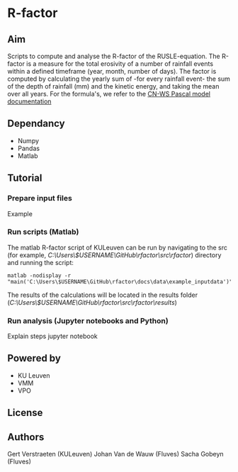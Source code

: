 

# R-factor

## Aim

Scripts to compute and analyse the R-factor of the RUSLE-equation. The R-factor is a measure for the total erosivity of a number of rainfall events within a defined timeframe (year, month, number of days). The factor is computed by calculating the yearly sum of -for every rainfall event- the sum of the depth of rainfall (mm) and the kinetic energy, and taking the mean over all years. For the formula's, we refer to the [CN-WS Pascal model documentation](https://docs.fluves.net/cnws-pascal/watem-sedem.html#rusle-factors)

## Dependancy

 - Numpy
 - Pandas
 - Matlab

## Tutorial

### Prepare input files

Example

### Run scripts (Matlab)

The matlab R-factor script of KULeuven can be run by navigating to the src (for example, *C:\Users\\$USERNAME\GitHub\rfactor\src\rfactor*) directory and running the script:

    matlab -nodisplay -r "main('C:\Users\$USERNAME\GitHub\rfactor\docs\data\example_inputdata')"

The results of the calculations will be located in the results folder (*C:\Users\\$USERNAME\GitHub\rfactor\src\rfactor\results*)

### Run analysis (Jupyter notebooks and Python)

Explain steps jupyter notebook

## Powered by

- KU Leuven
- VMM
- VPO

## License

## Authors

Gert Verstraeten (KULeuven)
Johan Van de Wauw (Fluves)
Sacha Gobeyn (Fluves)
